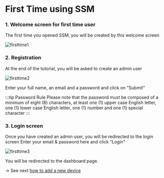# First Time using SSM
### 1. Welcome screen for first time user

The first time you opened SSM, you will be created by this welcome screen 

![firsttime1](/first-time-1.png)

### 2. Registration

At the end of the tutorial, you will be asked to create an admin user

![firsttime2](/first-time-2.png)

Enter your full name, an email and a password and click on "Submit"

:::tip Password Rule
Please note that the password must be composed of a minimum of eight (8) characters, at least one (1) upper case English letter, one (1) lower case English letter, one (1) number and one (1) special character
:::

### 3. Login screen

Once you have created an admin user, you will be redirected to the login screen
Enter your email & password here and click "Login"

![firsttime3](/first-time-3.png)

You will be redirected to the dashboard page.

→ See next [how to add a new device](/docs/add-device)

